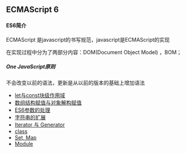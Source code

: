 ##  ECMAScript 6

#### ES6简介

ECMAScript 是javascript的书写规范，javascript是ECMAScript的实现

在实现过程中分为了两部分内容：DOM(Document Object Model) ，BOM；



##### One JavaScript原则 

不会改变以前的语法，更新是从以前的版本的基础上增加语法



- [let与const块级作用域](./letconst.md)
- [数组结构赋值与对象解构赋值](jskeepmoving.md)
- [ES6参数的处理](./anguments.md)
- [字符串的扩展](arrayplus.md) 
- [Iterator 与 Generator](iterator.md) 
- [class](./class.md)
- [Set, Map](./set.md)
- [Module](./module.md) 

